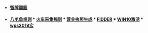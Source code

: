 * #### [智障圆圆](https://github.com/Aiyuanjiang/jinsama)

* #### [八爪鱼规则](https://drive.google.com/open?id=1qsmPOqxTm4wECnin2gr7tzcx-8KIogzV) * [火车采集规则](https://drive.google.com/open?id=1Pqvlgugrh47bllBAdaGtrZ1oX3KFpf6U) * [营业执照生成](https://drive.google.com/open?id=17EpZ7xONM5PXTW1izs-zwuABylnddtZj) * [FIDDER](https://drive.google.com/open?id=1w9yWABwH2tbhOSDRmGS6Quu9O-v72PXm) * [WIN10激活](https://drive.google.com/open?id=1lROOmUqSzF4oFSMVhvewq6V8wvv04YpP) * [wps2019宏](https://drive.google.com/open?id=1GvqGEWe5sTDdl-Og1HwWETMdrnHHjUl4)
